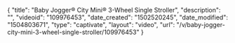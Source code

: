 {
    "title": "Baby Jogger&reg; City Mini&reg; 3-Wheel Single Stroller",
    "description": "",
    "videoid": "109976453",
    "date_created": "1502520245",
    "date_modified": "1504803671",
    "type": "captivate",
    "layout": "video",
    "url": "\/v\/baby-jogger-city-mini-3-wheel-single-stroller\/109976453"
}